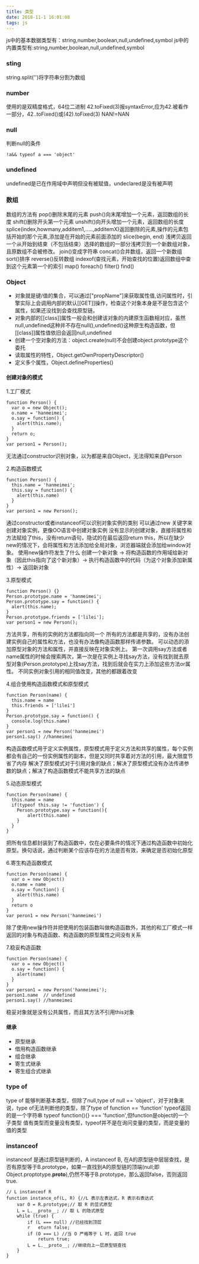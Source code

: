 ```yaml
---
title: 类型
date: 2018-11-1 16:01:08
tags: js
---
```

js中的基本数据类型有：string,number,boolean,null,undefined,symbol
js中的内置类型有:string,number,boolean,null,undefined,symbol
<!-- more -->
### sting
string.split('')将字符串分割为数组
### number
使用的是双精度格式，64位二进制
42.toFixed(3)报syntaxError,应为42.被看作一部分，42..toFixed()或(42).toFixed(3)
NAN!=NAN
### null
判断null的条件
    
    !a&& typeof a === 'object'
### undefined
undefined是已在作用域中声明但没有被赋值，undeclared是没有被声明
### 数组
数组的方法有
pop()删除末尾的元素
push()向末尾增加一个元素，返回数组的长度
shift()删除开头第一个元素
unshift()向开头增加一个元素，返回数组的长度
splice(index,howmany,additem1,.....,additemX)返回删除的元素,操作的元素包括开始的那个元素,添加是在开始的元素前面添加的
slice(begin, end) 浅拷贝返回一个从开始到结束（不包括结束）选择的数组的一部分浅拷贝到一个新数组对象，且原数组不会被修改。
join()变成字符串
concat()合并数组，返回一个新数组
sort()排序
reverse()反转数组
indexof(查找元素，开始查找的位置)返回数组中查到这个元素第一个的索引
map()
foreach()
filter()
find()
### Object
- 对象就是键/值的集合，可以通过["propName"]来获取属性值,访问属性时，引擎实际上会调用内部的默认[[GET]]操作，检查这个对象本身是不是包含这个属性，如果还没找到会查找原型链。
- 对象内部的[[class]]属性一般会和创建该对象的内建原生函数相对应，虽然null,undefined这种并不存在null(),undefined()这种原生构造函数，但[[class]]属性值依旧会返回null,undefined
- 创建一个空对象的方法：object.create(null)不会创建object.prototype这个委托
- 读取属性的特性，Object.getOwnPropertyDescriptor()
- 定义多个属性，Object.defineProperties()
#### 创建对象的模式
1.工厂模式
    
    function Person() {
      var o = new Object();
      o.name = 'hanmeimei';
      o.say = function() {
        alert(this.name);
      }
      return o;
    }
    var person1 = Person();
    
无法通过constructor识别对象，以为都是来自Object，无法得知来自Person

2.构造函数模式
    
    function Person() {
      this.name = 'hanmeimei';
      this.say = function() {
        alert(this.name)
      }
    }
    var person1 = new Person();

通过constructor或者instanceof可以识别对象实例的类别
可以通过new 关键字来创建对象实例，更像OO语言中创建对象实例
没有显示的创建对象，直接将属性和方法赋给了this，没有return语句，隐试的在最后返回return this，所以在缺少new的情况下，会将属性和方法添加给全局对象，浏览器端就会添加给window对象。
使用new操作符发生了什么
创建一个新对象 -> 将构造函数的作用域给新对象（因此this指向了这个新对象）-> 执行构造函数中的代码（为这个对象添加新属性）-> 返回新对象

3.原型模式
    
    function Person() {}
    Person.prototype.name = 'hanmeimei';
    Person.prototype.say = function() {
      alert(this.name);
    }
    Person.prototype.friends = ['lilei'];
    var person1 = new Person();

方法共享，所有的实例的方法都指向同一个
所有的方法都是共享的，没有办法创建实例自己的属性和方法，也没有办法像构造函数那样传递参数。
可以动态的添加原型对象的方法和属性，并直接反映在对象实例上。
第一次调用say方法或者name属性的时候会搜索两次，第一次是在实例上寻找say方法，没有找到就去原型对象(Person.prototype)上找say方法，找到后就会在实力上添加这些方法or属性。
不同实例对象引用的相同值改变，其他的都跟着改变

4.组合使用构造函数模式和原型模式

    function Person(name) {
      this.name = name
      this.friends = ['lilei']
    }
    Person.prototype.say = function() {
      console.log(this.name)
    }
    var person1 = new Person('hanmeimei')
    person1.say() //hanmeimei
    
构造函数模式用于定义实例属性，原型模式用于定义方法和共享的属性，每个实例都会有自己的一份实例属性的副本，但是又同时共享着对方法的引用，最大限度节省了内存
解决了原型模式对于引用对象的缺点；解决了原型模式没有办法传递参数的缺点；解决了构造函数模式不能共享方法的缺点

5.动态原型模式

    function Person(name) {
      this.name = name
      if(typeof this.say != 'function') {
        Person.prototype.say = function(){
            alert(this.name)
        }   
      }
    }
把所有信息都封装到了构造函数中，仅在必要条件的情况下通过构造函数中初始化原型。换句话说，通过判断某个应该存在的方法是否有效，来确定是否初始化原型

6.寄生构造函数模式

    function Person(name) {
      var o = new Object()
      o.name = name
      o.say = function() {
        alert(this.name)
      }
      return o
    }
    var peron1 = new Person('hanmeimei')

除了使用new操作符并把使用的包装函数叫做构造函数外，其他的和工厂模式一样
返回的对象与构造函数、构造函数的原型属性之间没有关系

7.稳妥构造函数

    function Person(name) {
      var o = new Object()
      o.say = function() {
        alert(name)
      }
    }
    var person1 = new Person('hanmeimei');
    person1.name  // undefined
    person1.say() //hanmeimei

稳妥对象就是没有公共属性，而且其方法不引用this对象

#### 继承

- 原型继承
- 借用构造函数继承
- 组合继承
- 寄生式继承
- 寄生组合式继承

### type of

type of 能够判断基本类型，但除了null,type of null == 'object'，对于对象来说，type of无法判断他的类型，除了type of function == 'function'
typeof返回的是一个字符串
typeof function(){} === 'function',但function是object的一个子类型
值有类型而变量没有类型，typeof并不是在询问变量的类型，而是变量的值的类型


### instanceof

instanceof 是通过原型链判断的，A instanceof B, 在A的原型链中层层查找，是否有原型等于B.prototype，如果一直找到A的原型链的顶端(null;即Object.proptotype.__proto__),仍然不等于B.prototype，那么返回false，否则返回true.


    // L instanceof R
    function instance_of(L, R) {//L 表示左表达式，R 表示右表达式
        var O = R.prototype;// 取 R 的显式原型
        L = L.__proto__; // 取 L 的隐式原型
        while (true) { 
            if (L === null) //已经找到顶层
            r   eturn false; 
            if (O === L) //当 O 严格等于 L 时，返回 true
                return true; 
            L = L.__proto__; //继续向上一层原型链查找
        } 
    }


